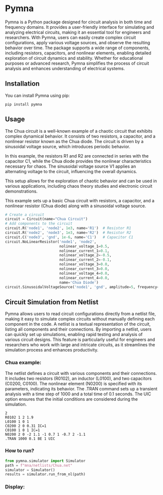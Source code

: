 
# Pymna


Pymna is a Python package designed for circuit analysis in both time and frequency domains. It provides a user-friendly interface for simulating and analyzing electrical circuits, making it an essential tool for engineers and researchers. With Pymna, users can easily create complex circuit configurations, apply various voltage sources, and observe the resulting behavior over time. The package supports a wide range of components, including resistors, capacitors, and nonlinear elements, enabling detailed exploration of circuit dynamics and stability. Whether for educational purposes or advanced research, Pymna simplifies the process of circuit analysis and enhances understanding of electrical systems.

## Installation

You can install Pymna using pip:

```
pip install pymna
```

## Usage

The Chua circuit is a well-known example of a chaotic circuit that exhibits complex dynamical behavior. It consists of two resistors, a capacitor, and a nonlinear resistor known as the Chua diode. The circuit is driven by a sinusoidal voltage source, which introduces periodic behavior. 

In this example, the resistors R1 and R2 are connected in series with the capacitor C1, while the Chua diode provides the nonlinear characteristics necessary for chaos. The sinusoidal voltage source V1 applies an alternating voltage to the circuit, influencing the overall dynamics. 

This setup allows for the exploration of chaotic behavior and can be used in various applications, including chaos theory studies and electronic circuit demonstrations.

This example sets up a basic Chua circuit with resistors, a capacitor, and a nonlinear resistor (Chua diode) along with a sinusoidal voltage source.

```python
# Create a circuit
circuit = Circuit(name="Chua Circuit")
# Add components to the circuit
circuit.R('node1', 'node2', 1e3, name='R1')  # Resistor R1
circuit.R('node2', 'node3', 1e3, name='R2')  # Resistor R2
circuit.C('node3', 'gnd', 1e-6, name='C1')   # Capacitor C1
circuit.NoLinearResistor('node1', 'node2', 
                         nolinear_voltage_1=0.5, 
                         nolinear_current_1=0.1, 
                         nolinear_voltage_2=-0.5, 
                         nolinear_current_2=-0.1, 
                         nolinear_voltage_3=0.0, 
                         nolinear_current_3=0.0, 
                         nolinear_voltage_4=0.0, 
                         nolinear_current_4=0.0, 
                         name='Chua Diode')
circuit.SinusoidalVoltageSource('node1', 'gnd', amplitude=5, frequency=1000, number_of_cycles=10, name='V1')
```

## Circuit Simulation from Netlist

Pymna allows users to read circuit configurations directly from a netlist file, making it easy to simulate complex circuits without manually defining each component in the code. A netlist is a textual representation of the circuit, listing all components and their connections. By importing a netlist, users can quickly set up simulations, enabling rapid testing and analysis of various circuit designs. This feature is particularly useful for engineers and researchers who work with large and intricate circuits, as it streamlines the simulation process and enhances productivity.

### Chua example:

The netlist defines a circuit with various components and their connections.
It includes two resistors (R0102), an inductor (L0100), and two capacitors (C0200, C0100).
The nonlinear element (N0200) is specified with its parameters, indicating its behavior.
The .TRAN command sets up a transient analysis with a time step of 1000 and a total time of 0.1 seconds.
The UIC option ensures that the initial conditions are considered during the simulation.

```
2
R0102 1 2 1.9
L0100 1 0 1
C0200 2 0 0.31 IC=1
C0100 1 0 1 IC=1
N0200 2 0 -2 1.1 -1 0.7 1 -0.7 2 -1.1
.TRAN 1000 0.1 BE 1 UIC
```

### How to run?

```python
from pymna.simulator import Simulator
path = f"mna/netlists/Chua.net"
simulator = Simulator()
results = simulator.run_from_nl(path)
```

### Display: